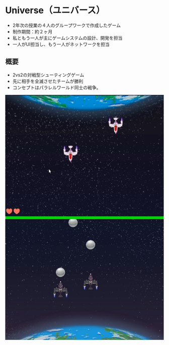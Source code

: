 # Universe（ユニバース）
- 2年次の授業の４人のグループワークで作成したゲーム
- 制作期間：約２ヶ月
- 私ともう一人が主にゲームシステムの設計、開発を担当
- 一人がUI担当し、もう一人がネットワークを担当


## 概要
- 2vs2の対戦型シューティングゲーム
- 先に相手を全滅させたチームが勝利
- コンセプトはパラレルワールド同士の戦争。

![image](./PrtSc.png)